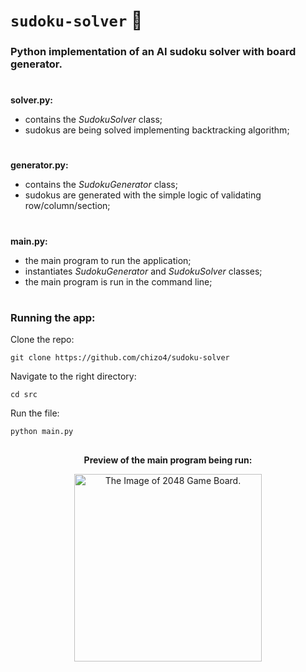# ```sudoku-solver``` 🧠

### Python implementation of an AI sudoku solver with board generator.

#

<b>solver.py:</b>
- contains the <i>SudokuSolver</i> class;
- sudokus are being solved implementing backtracking algorithm;

#

<b>generator.py:</b>
- contains the <i>SudokuGenerator</i> class;
- sudokus are generated with the simple logic of validating row/column/section;

#

<b>main.py:</b>
- the main program to run the application;
- instantiates <i>SudokuGenerator</i> and <i>SudokuSolver</i> classes;
- the main program is run in the command line;

#

### Running the app:

Clone the repo:

```
git clone https://github.com/chizo4/sudoku-solver
```

Navigate to the right directory:

```
cd src
```

Run the file:

```
python main.py
```

##

<p align="center">
  <b>Preview of the main program being run:</b>
</p>


<p align="center">
  <img src="images/board_ex.png" width="300" alt="The Image of 2048 Game Board."/>
</p>

